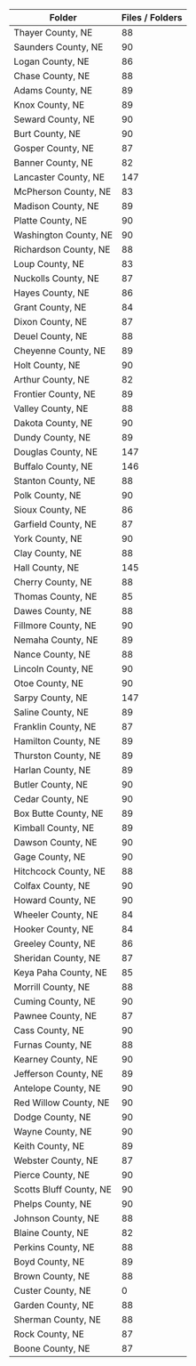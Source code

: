 | Folder                  |   Files / Folders |
|-------------------------|-------------------|
| Thayer County, NE       |                88 |
| Saunders County, NE     |                90 |
| Logan County, NE        |                86 |
| Chase County, NE        |                88 |
| Adams County, NE        |                89 |
| Knox County, NE         |                89 |
| Seward County, NE       |                90 |
| Burt County, NE         |                90 |
| Gosper County, NE       |                87 |
| Banner County, NE       |                82 |
| Lancaster County, NE    |               147 |
| McPherson County, NE    |                83 |
| Madison County, NE      |                89 |
| Platte County, NE       |                90 |
| Washington County, NE   |                90 |
| Richardson County, NE   |                88 |
| Loup County, NE         |                83 |
| Nuckolls County, NE     |                87 |
| Hayes County, NE        |                86 |
| Grant County, NE        |                84 |
| Dixon County, NE        |                87 |
| Deuel County, NE        |                88 |
| Cheyenne County, NE     |                89 |
| Holt County, NE         |                90 |
| Arthur County, NE       |                82 |
| Frontier County, NE     |                89 |
| Valley County, NE       |                88 |
| Dakota County, NE       |                90 |
| Dundy County, NE        |                89 |
| Douglas County, NE      |               147 |
| Buffalo County, NE      |               146 |
| Stanton County, NE      |                88 |
| Polk County, NE         |                90 |
| Sioux County, NE        |                86 |
| Garfield County, NE     |                87 |
| York County, NE         |                90 |
| Clay County, NE         |                88 |
| Hall County, NE         |               145 |
| Cherry County, NE       |                88 |
| Thomas County, NE       |                85 |
| Dawes County, NE        |                88 |
| Fillmore County, NE     |                90 |
| Nemaha County, NE       |                89 |
| Nance County, NE        |                88 |
| Lincoln County, NE      |                90 |
| Otoe County, NE         |                90 |
| Sarpy County, NE        |               147 |
| Saline County, NE       |                89 |
| Franklin County, NE     |                87 |
| Hamilton County, NE     |                89 |
| Thurston County, NE     |                89 |
| Harlan County, NE       |                89 |
| Butler County, NE       |                90 |
| Cedar County, NE        |                90 |
| Box Butte County, NE    |                89 |
| Kimball County, NE      |                89 |
| Dawson County, NE       |                90 |
| Gage County, NE         |                90 |
| Hitchcock County, NE    |                88 |
| Colfax County, NE       |                90 |
| Howard County, NE       |                90 |
| Wheeler County, NE      |                84 |
| Hooker County, NE       |                84 |
| Greeley County, NE      |                86 |
| Sheridan County, NE     |                87 |
| Keya Paha County, NE    |                85 |
| Morrill County, NE      |                88 |
| Cuming County, NE       |                90 |
| Pawnee County, NE       |                87 |
| Cass County, NE         |                90 |
| Furnas County, NE       |                88 |
| Kearney County, NE      |                90 |
| Jefferson County, NE    |                89 |
| Antelope County, NE     |                90 |
| Red Willow County, NE   |                90 |
| Dodge County, NE        |                90 |
| Wayne County, NE        |                90 |
| Keith County, NE        |                89 |
| Webster County, NE      |                87 |
| Pierce County, NE       |                90 |
| Scotts Bluff County, NE |                90 |
| Phelps County, NE       |                90 |
| Johnson County, NE      |                88 |
| Blaine County, NE       |                82 |
| Perkins County, NE      |                88 |
| Boyd County, NE         |                89 |
| Brown County, NE        |                88 |
| Custer County, NE       |                 0 |
| Garden County, NE       |                88 |
| Sherman County, NE      |                88 |
| Rock County, NE         |                87 |
| Boone County, NE        |                87 |